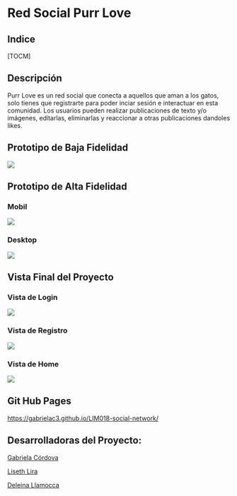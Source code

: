 # Red Social Purr Love
## Indice
[TOCM]

## Descripción
Purr Love es un red social que conecta a aquellos que aman a los gatos, solo tienes que registrarte para poder inciar sesión e interactuar en esta comunidad.
Los usuarios pueden realizar publicaciones de texto y/o imágenes, editarlas, eliminarlas y reaccionar a otras publicaciones dandoles likes.

## Prototipo de Baja Fidelidad
![](https://github.com/GabrielaC3/LIM018-social-network/blob/main/src/image/Prototipo%20de%20Baja%20Fidelidad.PNG)

## Prototipo de Alta Fidelidad
### Mobil
![](https://github.com/GabrielaC3/LIM018-social-network/blob/main/src/image/Prototipo%20de%20Alta%20Fidelidad%20Mobil.PNG)
### Desktop
![](https://github.com/GabrielaC3/LIM018-social-network/blob/main/src/image/Prototipo%20de%20Alta%20Fidelidad%20Desktop.PNG)

## Vista Final del Proyecto
### Vista de Login
![](https://github.com/GabrielaC3/LIM018-social-network/blob/main/src/image/Vista%20de%20Login.PNG)
### Vista de Registro
![](https://github.com/GabrielaC3/LIM018-social-network/blob/main/src/image/Vista%20de%20Registro.PNG)
### Vista de Home
![](https://github.com/GabrielaC3/LIM018-social-network/blob/main/src/image/Vista%20de%20Home.PNG)

## Git Hub Pages
https://gabrielac3.github.io/LIM018-social-network/


## Desarrolladoras del Proyecto:
[Gabriela Córdova](https://github.com/GabrielaC3)

[Liseth Lira](https://github.com/LisethLira)

[Deleina Llamocca ](https://github.com/Deleina)

